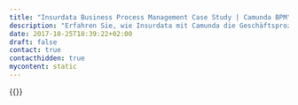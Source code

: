 ```yaml
---
title: "Insurdata Business Process Management Case Study | Camunda BPM"
description: "Erfahren Sie, wie Insurdata mit Camunda die Geschäftsprozessautomatisierung organisiert und die Effizienz im Unternehmen gesteigert hat. Camunda ist der Marktführer für Workflow-Automatisierung basierend auf Java und BPMN 2.0."
date: 2017-10-25T10:39:22+02:00
draft: false
contact: true
contacthidden: true
mycontent: static
---
```

{{<case-study-single
company="Insurdata"
companydescription=""
customerquote=""
teaser=""
usecase=""
videolink=""
logo="//images.ctfassets.net/vpidbgnakfvf/4O9ILYbog0kMAIIG6GkE0o/3e718c414be79abcca1141f5f381f0c8/insurdata.svg"
pdf=""
thumbnail="">}}